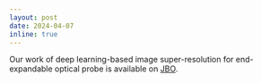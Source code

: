 ```yaml
---
layout: post
date: 2024-04-07
inline: true
---
```


Our work of deep learning-based image super-resolution for end-expandable optical probe is available on [JBO](https://doi.org/10.1117/1.JBO.29.4.046001).
